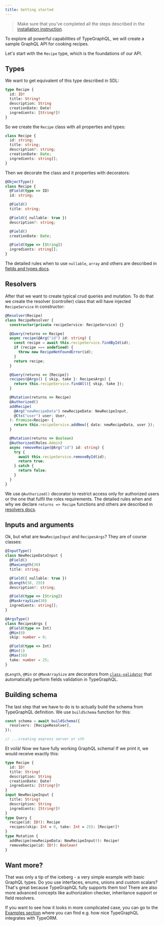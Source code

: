 ```yaml
---
title: Getting started
---
```


> Make sure that you've completed all the steps described in the [installation instruction](installation.md).

To explore all powerful capabilities of TypeGraphQL, we will create a sample GraphQL API for cooking recipes.

Let's start with the `Recipe` type, which is the foundations of our API.

## Types

We want to get equivalent of this type described in SDL:

```graphql
type Recipe {
  id: ID!
  title: String!
  description: String
  creationDate: Date!
  ingredients: [String!]!
}
```

So we create the `Recipe` class with all properties and types:

```typescript
class Recipe {
  id: string;
  title: string;
  description?: string;
  creationDate: Date;
  ingredients: string[];
}
```

Then we decorate the class and it properties with decorators:

```typescript
@ObjectType()
class Recipe {
  @Field(type => ID)
  id: string;

  @Field()
  title: string;

  @Field({ nullable: true })
  description?: string;

  @Field()
  creationDate: Date;

  @Field(type => [String])
  ingredients: string[];
}
```

The detailed rules when to use `nullable`, `array` and others are described in [fields and types docs](types-and-fields.md).

## Resolvers

After that we want to create typical crud queries and mutation. To do that we create the resolver (controller) class that will have injected `RecipeService` in constructor:

```typescript
@Resolver(Recipe)
class RecipeResolver {
  constructor(private recipeService: RecipeService) {}

  @Query(returns => Recipe)
  async recipe(@Arg("id") id: string) {
    const recipe = await this.recipeService.findById(id);
    if (recipe === undefined) {
      throw new RecipeNotFoundError(id);
    }
    return recipe;
  }

  @Query(returns => [Recipe])
  recipes(@Args() { skip, take }: RecipesArgs) {
    return this.recipeService.findAll({ skip, take });
  }

  @Mutation(returns => Recipe)
  @Authorized()
  addRecipe(
    @Arg("newRecipeData") newRecipeData: NewRecipeInput,
    @Ctx("user") user: User,
  ): Promise<Recipe> {
    return this.recipeService.addNew({ data: newRecipeData, user });
  }

  @Mutation(returns => Boolean)
  @Authorized(Roles.Admin)
  async removeRecipe(@Arg("id") id: string) {
    try {
      await this.recipeService.removeById(id);
      return true;
    } catch {
      return false;
    }
  }
}
```

We use `@Authorized()` decorator to restrict access only for authorized users or the one that fulfil the roles requirements.
The detailed rules when and why we declare `returns => Recipe` functions and others are described in [resolvers docs](resolvers.md).

## Inputs and arguments

Ok, but what are `NewRecipeInput` and `RecipesArgs`? They are of course classes:

```typescript
@InputType()
class NewRecipeDataInput {
  @Field()
  @MaxLength(30)
  title: string;

  @Field({ nullable: true })
  @Length(30, 255)
  description?: string;

  @Field(type => [String])
  @MaxArraySize(30)
  ingredients: string[];
}

@ArgsType()
class RecipesArgs {
  @Field(type => Int)
  @Min(0)
  skip: number = 0;

  @Field(type => Int)
  @Min(1)
  @Max(50)
  take: number = 25;
}
```

`@Length`, `@Min` or `@MaxArraySize` are decorators from [`class-validator`](https://github.com/typestack/class-validator) that automatically perform fields validation in TypeGraphQL.

## Building schema

The last step that we have to do is to actually build the schema from TypeGraphQL definition. We use `buildSchema` function for this:

```typescript
const schema = await buildSchema({
  resolvers: [RecipeResolver],
});

// ...creating express server or sth
```

Et voilà! Now we have fully working GraphQL schema!
If we print it, we would receive exactly this:

```graphql
type Recipe {
  id: ID!
  title: String!
  description: String
  creationDate: Date!
  ingredients: [String!]!
}
input NewRecipeInput {
  title: String!
  description: String
  ingredients: [String!]!
}
type Query {
  recipe(id: ID!): Recipe
  recipes(skip: Int = 0, take: Int = 25): [Recipe!]!
}
type Mutation {
  addRecipe(newRecipeData: NewRecipeInput!): Recipe!
  removeRecipe(id: ID!): Boolean!
}
```

## Want more?

That was only a tip of the iceberg - a very simple example with basic GraphQL types. Do you use interfaces, enums, unions and custom scalars? That's great because TypeGraphQL fully supports them too! There are also more advanced concepts like authorization checker, inheritance support or field resolvers.

If you want to see how it looks in more complicated case, you can go to the [Examples section](examples.md) where you can find e.g. how nice TypeGraphQL integrates with TypeORM.
